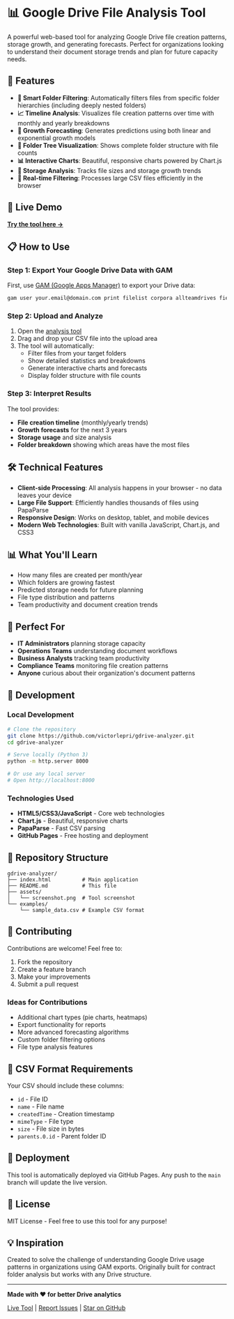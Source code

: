 # 📊 Google Drive File Analysis Tool

A powerful web-based tool for analyzing Google Drive file creation patterns, storage growth, and generating forecasts. Perfect for organizations looking to understand their document storage trends and plan for future capacity needs.

## 🌟 Features

- **📁 Smart Folder Filtering**: Automatically filters files from specific folder hierarchies (including deeply nested folders)
- **📈 Timeline Analysis**: Visualizes file creation patterns over time with monthly and yearly breakdowns
- **🔮 Growth Forecasting**: Generates predictions using both linear and exponential growth models
- **🌳 Folder Tree Visualization**: Shows complete folder structure with file counts
- **📊 Interactive Charts**: Beautiful, responsive charts powered by Chart.js
- **💾 Storage Analysis**: Tracks file sizes and storage growth trends
- **🎯 Real-time Filtering**: Processes large CSV files efficiently in the browser

## 🚀 Live Demo

**[Try the tool here →](https://victorlepri.github.io/gdrive-analyzer/)**

## 📋 How to Use

### Step 1: Export Your Google Drive Data with GAM

First, use [GAM (Google Apps Manager)](https://github.com/GAM-team/GAM) to export your Drive data:

```bash
gam user your.email@domain.com print filelist corpora allteamdrives fields id,name,createdTime,modifiedTime,size,mimeType,owners,parents > drive_files.csv
```

### Step 2: Upload and Analyze

1. Open the [analysis tool](https://victorlepri.github.io/gdrive-analyzer/)
2. Drag and drop your CSV file into the upload area
3. The tool will automatically:
   - Filter files from your target folders
   - Show detailed statistics and breakdowns
   - Generate interactive charts and forecasts
   - Display folder structure with file counts

### Step 3: Interpret Results

The tool provides:
- **File creation timeline** (monthly/yearly trends)
- **Growth forecasts** for the next 3 years
- **Storage usage** and size analysis
- **Folder breakdown** showing which areas have the most files

## 🛠️ Technical Features

- **Client-side Processing**: All analysis happens in your browser - no data leaves your device
- **Large File Support**: Efficiently handles thousands of files using PapaParse
- **Responsive Design**: Works on desktop, tablet, and mobile devices
- **Modern Web Technologies**: Built with vanilla JavaScript, Chart.js, and CSS3

## 📊 What You'll Learn

- How many files are created per month/year
- Which folders are growing fastest
- Predicted storage needs for future planning
- File type distribution and patterns
- Team productivity and document creation trends

## 🎯 Perfect For

- **IT Administrators** planning storage capacity
- **Operations Teams** understanding document workflows
- **Business Analysts** tracking team productivity
- **Compliance Teams** monitoring file creation patterns
- **Anyone** curious about their organization's document patterns

## 🔧 Development

### Local Development

```bash
# Clone the repository
git clone https://github.com/victorlepri/gdrive-analyzer.git
cd gdrive-analyzer

# Serve locally (Python 3)
python -m http.server 8000

# Or use any local server
# Open http://localhost:8000
```

### Technologies Used

- **HTML5/CSS3/JavaScript** - Core web technologies
- **Chart.js** - Beautiful, responsive charts
- **PapaParse** - Fast CSV parsing
- **GitHub Pages** - Free hosting and deployment

## 📁 Repository Structure

```
gdrive-analyzer/
├── index.html          # Main application
├── README.md           # This file
├── assets/
│   └── screenshot.png  # Tool screenshot
└── examples/
    └── sample_data.csv # Example CSV format
```

## 🤝 Contributing

Contributions are welcome! Feel free to:

1. Fork the repository
2. Create a feature branch
3. Make your improvements
4. Submit a pull request

### Ideas for Contributions

- Additional chart types (pie charts, heatmaps)
- Export functionality for reports
- More advanced forecasting algorithms
- Custom folder filtering options
- File type analysis features

## 📝 CSV Format Requirements

Your CSV should include these columns:
- `id` - File ID
- `name` - File name
- `createdTime` - Creation timestamp
- `mimeType` - File type
- `size` - File size in bytes
- `parents.0.id` - Parent folder ID

## 🚀 Deployment

This tool is automatically deployed via GitHub Pages. Any push to the `main` branch will update the live version.

## 📜 License

MIT License - Feel free to use this tool for any purpose!

## 💡 Inspiration

Created to solve the challenge of understanding Google Drive usage patterns in organizations using GAM exports. Originally built for contract folder analysis but works with any Drive structure.

---

**Made with ❤️ for better Drive analytics**

[Live Tool](https://victorlepri.github.io/gdrive-analyzer/) | [Report Issues](https://github.com/victorlepri/gdrive-analyzer/issues) | [Star on GitHub](https://github.com/victorlepri/gdrive-analyzer)
